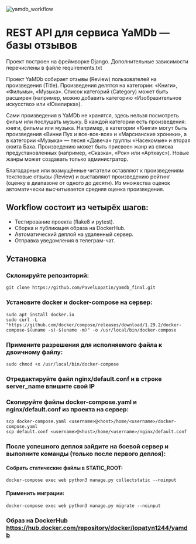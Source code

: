 ![yamdb_workflow](https://github.com/Viktrols/yamdb_final/actions/workflows/yamdb_workflow.yml/badge.svg?branch=master)

# REST API для сервиса YaMDb — базы отзывов
Проект построен на фреймворке Django. Дополнительные зависимости перечислены в файле requirements.txt

Проект YaMDb собирает отзывы (Review) пользователей на произведения (Title). Произведения делятся на категории: «Книги», «Фильмы», «Музыка». Список категорий (Category) может быть расширен (например, можно добавить категорию «Изобразительное искусство» или «Ювелирка»).

Сами произведения в YaMDb не хранятся, здесь нельзя посмотреть фильм или послушать музыку.
В каждой категории есть произведения: книги, фильмы или музыка. Например, в категории «Книги» могут быть произведения «Винни Пух и все-все-все» и «Марсианские хроники», а в категории «Музыка» — песня «Давеча» группы «Насекомые» и вторая сюита Баха. Произведению может быть присвоен жанр из списка предустановленных (например, «Сказка», «Рок» или «Артхаус»). Новые жанры может создавать только администратор.

Благодарные или возмущённые читатели оставляют к произведениям текстовые отзывы (Review) и выставляют произведению рейтинг (оценку в диапазоне от одного до десяти). Из множества оценок автоматически высчитывается средняя оценка произведения.

## Workflow состоит из четырёх шагов:
- Тестирование проекта (flake8 и pytest).
- Сборка и публикация образа на DockerHub.
- Автоматический деплой на удаленный сервер.
- Отправка уведомления в телеграм-чат.

## Установка
### Склонируйте репозиторий:
```
git clone https://github.com/PavelLopatin/yamdb_final.git
```
### Установите docker и docker-compose на сервер:
```
sudo apt install docker.io 
sudo curl -L "https://github.com/docker/compose/releases/download/1.29.2/docker-compose-$(uname -s)-$(uname -m)" -o /usr/local/bin/docker-compose
```
### Примените разрешения для исполняемого файла к двоичному файлу:
```
sudo chmod +x /usr/local/bin/docker-compose
```
### Отредактируйте файл nginx/default.conf и в строке server_name впишите свой IP
### Скопируйте файлы docker-compose.yaml и nginx/default.conf из проекта на сервер:
```
scp docker-compose.yaml <username>@<host>/home/<username>/docker-compose.yaml
scp default.conf <username>@<host>/home/<username>/nginx/default.conf
```
### После успешного деплоя зайдите на боевой сервер и выполните команды (только после первого деплоя):
#### Собрать статические файлы в STATIC_ROOT:
```
docker-compose exec web python3 manage.py collectstatic --noinput
```
#### Применить миграции:
```
docker-compose exec web python3 manage.py migrate --noinput
```
### Образ на DockerHub https://hub.docker.com/repository/docker/lopatyn1244/yamdb
